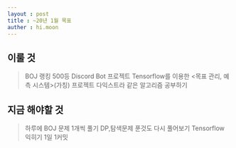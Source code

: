 ```yaml
---
layout : post
title : ~20년 1월 목표
auther : hi.moon
---
```

## 이룰 것
> BOJ 랭킹 500등
> Discord Bot 프로젝트 
> Tensorflow를 이용한 <목표 관리, 예측 시스템>(가칭) 프로젝트
> 다익스트라 같은 알고리즘 공부하기


## 지금 해야할 것
> 하루에 BOJ 문제 1개씩 풀기
> DP,탐색문제 푼것도 다시 풀어보기
> Tensorflow 익히기
> 1일 1커밋



